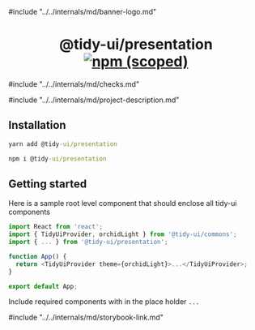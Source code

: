 #include "../../internals/md/banner-logo.md"

<h1 align="center">
  @tidy-ui/presentation
  <a href="https://www.npmjs.com/package/@tidy-ui/presentation">
    <img alt="npm (scoped)" src="https://img.shields.io/npm/v/@tidy-ui/presentation" />
  </a>
</h1>
#include "../../internals/md/checks.md"

#include "../../internals/md/project-description.md"

## Installation

```cmd
yarn add @tidy-ui/presentation
```

```cmd
npm i @tidy-ui/presentation
```

## Getting started

Here is a sample root level component that should enclose all tidy-ui components

```typescript
import React from 'react';
import { TidyUiProvider, orchidLight } from '@tidy-ui/commons';
import { ... } from '@tidy-ui/presentation';

function App() {
  return <TidyUiProvider theme={orchidLight}>...</TidyUiProvider>;
}

export default App;
```

Include required components with in the place holder `...`

#include "../../internals/md/storybook-link.md"
